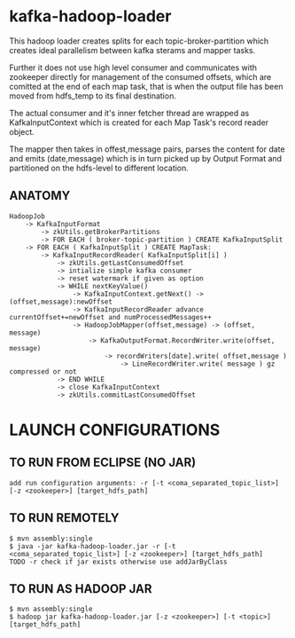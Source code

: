 kafka-hadoop-loader
=====================

This hadoop loader creates splits for each topic-broker-partition which creates
ideal parallelism between kafka sterams and mapper tasks.

Further it does not use high level consumer and communicates with zookeeper directly
for management of the consumed offsets, which are comitted at the end of each map task,
that is when the output file has been moved from hdfs_temp to its final destination. 

The actual consumer and it's inner fetcher thread are wrapped as KafkaInputContext which
is created for each Map Task's record reader object.

The mapper then takes in offest,message pairs, parses the content for date and emits (date,message)
which is in turn picked up by Output Format and partitioned on the hdfs-level to different location.


ANATOMY
-------

    HadoopJob
        -> KafkaInputFormat
            -> zkUtils.getBrokerPartitions 
            -> FOR EACH ( broker-topic-partition ) CREATE KafkaInputSplit
        -> FOR EACH ( KafkaInputSplit ) CREATE MapTask:
            -> KafkaInputRecordReader( KafkaInputSplit[i] )
                -> zkUtils.getLastConsumedOffset
                -> intialize simple kafka consumer
                -> reset watermark if given as option
                -> WHILE nextKeyValue()
                    -> KafkaInputContext.getNext() -> (offset,message):newOffset
                    -> KafkaInputRecordReader advance currentOffset+=newOffset and numProcessedMessages++
                    -> HadoopJobMapper(offset,message) -> (offset, message)
                        -> KafkaOutputFormat.RecordWriter.write(offset, message)
                            -> recordWriters[date].write( offset,message )
                                -> LineRecordWriter.write( message ) gz compressed or not
                -> END WHILE
                -> close KafkaInputContext
                -> zkUtils.commitLastConsumedOffset


LAUNCH CONFIGURATIONS
=====================

TO RUN FROM ECLIPSE (NO JAR)
----------------------------
    add run configuration arguments: -r [-t <coma_separated_topic_list>] [-z <zookeeper>] [target_hdfs_path]


TO RUN REMOTELY
---------------
    $ mvn assembly:single
    $ java -jar kafka-hadoop-loader.jar -r [-t <coma_separated_topic_list>] [-z <zookeeper>] [target_hdfs_path]
    TODO -r check if jar exists otherwise use addJarByClass


TO RUN AS HADOOP JAR
--------------------
    $ mvn assembly:single
    $ hadoop jar kafka-hadoop-loader.jar [-z <zookeeper>] [-t <topic>] [target_hdfs_path]





